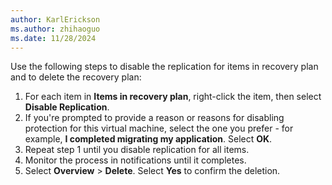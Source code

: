 ```yaml
---
author: KarlErickson
ms.author: zhihaoguo
ms.date: 11/28/2024
---
```


Use the following steps to disable the replication for items in recovery plan and to delete the recovery plan:

1. For each item in **Items in recovery plan**, right-click the item, then select **Disable Replication**.
1. If you're prompted to provide a reason or reasons for disabling protection for this virtual machine, select the one you prefer - for example, **I completed migrating my application**. Select **OK**.
1. Repeat step 1 until you disable replication for all items.
1. Monitor the process in notifications until it completes.
1. Select **Overview** > **Delete**. Select **Yes** to confirm the deletion.
